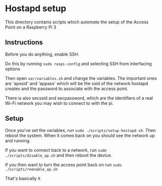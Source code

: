 # Hostapd setup

This directory contains scripts which automate the setup of the Access Point on a Raspberry Pi 3

## Instructions
Before you do anything, enable SSH.

Do this by running 
```sudo raspi-config```
and selecting SSH from interfacing options

Then open
```var/variables.sh```
and change the variables. The important ones are 'apssid' and 'appass' which will be the ssid of the network hostapd creates and the password to associate with the access point.

There is also secssid and secpassword, which are the identifiers of a real Wi-Fi network you may wish to connect to with the pi.

## Setup

Once you've set the variables, run ```sudo ./scripts/setup-hostapd.sh```. Then reboot the system.
When it comes back on you should see the network up and running.

If you want to connect back to a network, run ```sudo ./scripts/disable_ap.sh``` and then reboot the device.

If you then want to turn the access point back on run ```sudo ./scripts/reenable_ap.sh```


That's basically it
